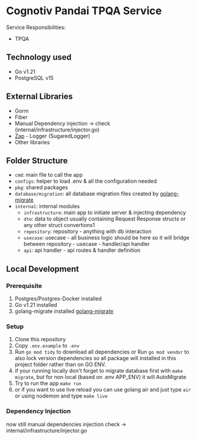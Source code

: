 # Cognotiv Pandai TPQA Service

Service Responsibilities:
- TPQA

## Technology used

- Go v1.21
- PostgreSQL v15

## External Libraries

- Gorm
- Fiber
- Manual Dependency injection -> check (internal/infrastructure/injector.go)
- [Zap](https://github.com/uber-go/zap) - Logger (SugaredLogger)
- Other libraries

## Folder Structure

- `cmd`: main file to call the app
- `configs`: helper to load .env & all the configuration needed
- `pkg`: shared packages
- `database/migration`: all database migration files created by [golang-migrate](https://github.com/golang-migrate/migrate)
- `internal`: internal modules
  - `infrastructure`: main app to initiate server & injecting dependency
  - `dto`: data to object usually containing Request Response structs or any other struct convertions1
  - `repository`: repository - anything with db interaction
  - `usecase`: usecase - all business logic should be here so it will bridge between repository - usecase - handler/api handler
  - `api`: api handler - api routes & handler definition


## Local Development

### Prerequisite
1. Postgres/Postgres-Docker installed
2. Go v1.21 installed
3. golang-migrate installed [golang-migrate](https://github.com/golang-migrate/migrate)

### Setup
1. Clone this repository
2. Copy `.env.example` to `.env`
3. Run `go mod tidy` to download all dependencies or Run `go mod vendor` to also lock version dependencies so all package will installed in this project folder rather than on GO ENV.
4. if your running locally don't forget to migrate database first with `make migrate`, but for non local (based on .env APP_ENV) it will AutoMigrate
5. Try to run the app `make run`
6. or if you want to use live reload you can use golang air and just type `air` or using nodemon and type `make live`

### Dependency Injection
now still manual dependencies injection check -> internal/infrastructure/injector.go
